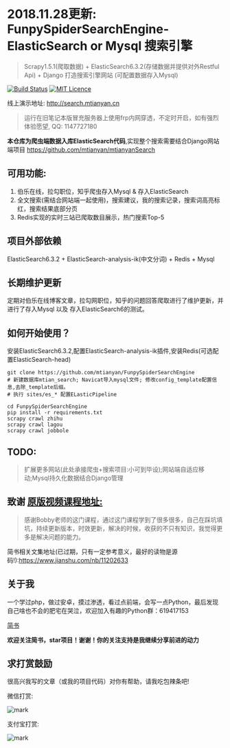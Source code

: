 # 2018.11.28更新: FunpySpiderSearchEngine-ElasticSearch or Mysql 搜索引擎

>Scrapy1.5.1(爬取数据) + ElasticSearch6.3.2(存储数据并提供对外Restful Api) + Django 打造搜索引擎网站 (可配置数据存入Mysql)

[![Build Status](https://travis-ci.org/mtianyan/hexoBlog-Github.svg?branch=master)](https://travis-ci.org/mtianyan/hexoBlog-Github)
[![MIT Licence](https://badges.frapsoft.com/os/mit/mit.svg?v=103)](https://opensource.org/licenses/mit-license.php)

线上演示地址: http://search.mtianyan.cn 

>运行在旧笔记本版冒充服务器上使用frp内网穿透，不定时开启，如有强烈体验愿望, QQ: 1147727180

**本仓库为爬虫端数据入库ElasticSearch代码**,实现整个搜索需要结合Django网站端项目 https://github.com/mtianyan/mtianyanSearch

## 可用功能:

1. 伯乐在线，拉勾职位，知乎爬虫存入Mysql & 存入ElasticSearch
2. 全文搜索(需结合网站端一起使用)，搜索建议，我的搜索记录，搜索词高亮标红，搜索结果底部分页
3. Redis实现的实时三站已爬取数目展示，热门搜索Top-5

## 项目外部依赖

ElasticSearch6.3.2 + ElasticSearch-analysis-ik(中文分词) + Redis + Mysql

## 长期维护更新

定期对伯乐在线博客文章，拉勾网职位，知乎的问题回答爬取进行了维护更新，并进行了存入Mysql 以及 存入ElasticSearch6的测试。

## 如何开始使用？

安装ElasticSearch6.3.2,配置ElasticSearch-analysis-ik插件,安装Redis(可选配置ElasticSearch-head)

```
git clone https://github.com/mtianyan/FunpySpiderSearchEngine
# 新建数据库mtian_search; Navicat导入mysql文件; 修改config_template配置信息,去除_template后缀。
# 执行 sites/es_* 配置ELasticPipeline

cd FunpySpiderSearchEngine
pip install -r requirements.txt
scrapy crawl zhihu
scrapy crawl lagou
scrapy crawl jobbole
```

## TODO:

>扩展更多网站(此处承接爬虫+搜索项目:小可到毕设);网站端自适应移动;Mysql持久化数据结合Django管理

## 致谢 [原版视频课程地址:](https://coding.imooc.com/class/92.html)

>感谢Bobby老师的这门课程，通过这门课程学到了很多很多，自己在踩坑填坑，持续更新版本，时效更新，解决的时候，收获的不只有知识，我觉得更多是解决问题的能力。

简书相关文集地址(已过期，只有一定参考意义，最好的读物是源码!):https://www.jianshu.com/nb/11202633

## 关于我

一个学过php，做过安卓，摸过渗透，看过点前端，会写一点Python，最后发现自己啥也不会的肥宅在哭泣，欢迎加入有趣的Python群：619417153

[简书](https://www.jianshu.com/u/db9a7a0daa1f)

**欢迎关注简书，star项目！谢谢！你的关注支持是我继续分享前进的动力**

## 求打赏鼓励

很高兴我写的文章（或我的项目代码）对你有帮助，请我吃包辣条吧!

微信打赏:

![mark](http://myphoto.mtianyan.cn/blog/180302/i52eHgilfD.png?imageslim)

支付宝打赏:

![mark](http://myphoto.mtianyan.cn/blog/180302/gDlBGemI60.jpg?imageslim)
